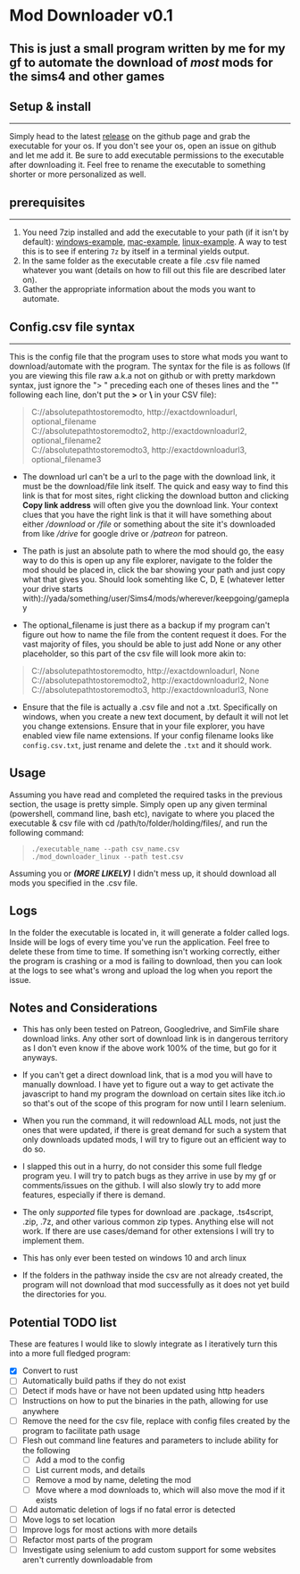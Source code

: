 # Mod Downloader v0.1
## This is just a small program written by me for my gf to automate the download of *most* mods for the sims4 and other games

## Setup & install
---
Simply head to the latest [release](https://github.com/Jdogstar/mod-downloader/releases) on the github page and grab the executable for your os. If you don't see your os, open an issue on github and let me add it. Be sure to add executable permissions to the executable after downloading it. Feel free to rename the executable to something shorter or more personalized as well.

## prerequisites
---
1. You need 7zip installed and add the executable to your path (if it isn't by default): [windows-example](https://www.architectryan.com/2018/03/17/add-to-the-path-on-windows-10/), [mac-example](https://osxdaily.com/2014/08/14/add-new-path-to-path-command-line/), [linux-example](https://linuxize.com/post/how-to-add-directory-to-path-in-linux/). A way to test this is to see if entering `7z` by itself in a terminal yields output.
2. In the same folder as the executable create a file .csv file named whatever you want (details on how to fill out this file are described later on).
3. Gather the appropriate information about the mods you want to automate.

## Config.csv file syntax
---
This is the config file that the program uses to store what mods you want to download/automate with the program. The syntax for the file is as follows (If you are viewing this file raw a.k.a not on github or with pretty markdown syntax, just ignore the "> " preceding each one of theses lines and the "\" following each line, don't put the **>** or **\\** in your CSV file):
> C://absolutepathtostoremodto, http://exactdownloadurl, optional_filename \
> C://absolutepathtostoremodto2, http://exactdownloadurl2, optional_filename2 \
> C://absolutepathtostoremodto3, http://exactdownloadurl3, optional_filename3

- The download url can't be a url to the page with the download link, it must be the download/file link itself. The quick and easy way to find this link is that for most sites, right clicking the download button and clicking **Copy link address** will often give you the download link. Your context clues that you have the right link is that it will have something about either */download* or */file* or something about the site it's downloaded from like */drive* for google drive or */patreon* for patreon.

- The path is just an absolute path to where the mod should go, the easy way to do this is open up any file explorer, navigate to the folder the mod should be placed in, click the bar showing your path and just copy what that gives you. Should look somehting like C, D, E (whatever letter your drive starts with)://yada/something/user/Sims4/mods/wherever/keepgoing/gameplay

- The optional_filename is just there as a backup if my program can't figure out how to name the file from the content request it does. For the vast majority of files, you should be able to just add None or any other placeholder, so this part of the csv file will look more akin to:
> C://absolutepathtostoremodto, http://exactdownloadurl, None \
> C://absolutepathtostoremodto2, http://exactdownloadurl2, None \
> C://absolutepathtostoremodto3, http://exactdownloadurl3, None

- Ensure that the file is actually a .csv file and not a .txt. Specifically on windows, when you create a new text document, by default it will not let you change extensions. Ensure that in your file explorer, you have enabled view file name extensions. If your config filename looks like `config.csv.txt`, just rename and delete the `.txt` and it should work.

## Usage
Assuming you have read and completed the required tasks in the previous section, the usage is pretty simple. Simply open up any given terminal (powershell, command line, bash etc), navigate to where you placed the executable & csv file with cd /path/to/folder/holding/files/, and run the following command:
> `./executable_name --path csv_name.csv` \
> `./mod_downloader_linux --path test.csv`

Assuming you or ***(MORE LIKELY)*** I didn't mess up, it should download all mods you specified in the .csv file.

## Logs
In the folder the executable is located in, it will generate a folder called logs. Inside will be logs of every time you've run the application. Feel free to delete these from time to time. If something isn't working correctly, either the program is crashing or a mod is failing to download, then you can look at the logs to see what's wrong and upload the log when you report the issue.

## Notes and Considerations
- This has only been tested on Patreon, Googledrive, and SimFile share download links. Any other sort of download link is in dangerous territory as I don't even know if the above work 100% of the time, but go for it anyways.

- If you can't get a direct download link, that is a mod you will have to manually download. I have yet to figure out a way to get activate the javascript to hand my program the download on certain sites like itch.io so that's out of the scope of this program for now until I learn selenium.

- When you run the command, it will redownload ALL mods, not just the ones that were updated, if there is great demand for such a system that only downloads updated mods, I will try to figure out an efficient way to do so.

- I slapped this out in a hurry, do not consider this some full fledge program yeu. I will try to patch bugs as they arrive in use by my gf or comments/issues on the github. I will also slowly try to add more features, especially if there is demand.

- The only *supported* file types for download are .package, .ts4script, .zip, .7z, and other various common zip types. Anything else will not work. If there are use cases/demand for other extensions I will try to implement them.

- This has only ever been tested on windows 10 and arch linux

- If the folders in the pathway inside the csv are not already created, the program will not download that mod successfully as it does not yet build the directories for you.

## Potential TODO list
These are features I would like to slowly integrate as I iteratively turn this into a more full fledged program:
- [x] Convert to rust
- [ ] Automatically build paths if they do not exist
- [ ] Detect if mods have or have not been updated using http headers
- [ ] Instructions on how to put the binaries in the path, allowing for use anywhere
- [ ] Remove the need for the csv file, replace with config files created by the program to facilitate path usage
- [ ] Flesh out command line features and parameters to include ability for the following
    - [ ] Add a mod to the config
    - [ ] List current mods, and details
    - [ ] Remove a mod by name, deleting the mod
    - [ ] Move where a mod downloads to, which will also move the mod if it exists
- [ ] Add automatic deletion of logs if no fatal error is detected
- [ ] Move logs to set location
- [ ] Improve logs for most actions with more details
- [ ] Refactor most parts of the program
- [ ] Investigate using selenium to add custom support for some websites aren't currently downloadable from